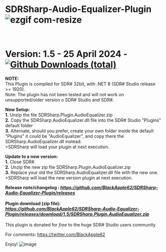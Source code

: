 # SDRSharp-Audio-Equalizer-Plugin![ezgif com-resize](https://github.com/BlackApple62/SDRSharp-Audio-Equalizer-Plugin/assets/47506878/2a439e59-dd17-4c99-b47b-0ce4b58f0686)


<br>

# Version: 1.5 - 25 April 2024 - [![Github Downloads (total)](https://img.shields.io/github/downloads/BlackApple62/SDRSharp-Audio-Equalizer-Plugin/1.5/total.svg)](https://github.com/BlackApple62/SDRSharp-Audio-Equalizer-Plugin/releases/download/1.5/SDRSharp.Plugin.AudioEqualizer.zip)

**NOTE:**
<br>
This Plugin is compiled for SDR# 32bit, with .NET 8 (SDR# Studio release >= 1920).
<br>Note: The plugin has not been tested and will not work on unsupported/older version o SDR# Studio and SDR#.

**New Setup:**
<br>**1.** Unzip the file SDRSharp.Plugin.AudioEqualizer.zip
<br>**2.** Copy the SDRSharp.AudioEqualizer.dll file into the SDR# Studio "Plugins" default folder
<br>**3.** Alternate, should you prefer, create your own folder inside the default "Plugins" it could be "AudioEqualizer", and copy there the SDRSharp.AudioEqualizer.dll instead.
<br>>SDRSharp will load your plugin at next execution.

**Update to a new version:**
<br>**1.** Close SDR#.
<br>**2.** Unzip the new zip file SDRSharp.Plugin.AudioEqualizer.zip
<br>**3.** Replace your old the SDRSharp.AudioEqualizer.dll file with the new one.
<br>>SDRSharp will load the new version plugin at next execution.

**Release note/changelog : _https://github.com/BlackApple62/SDRSharp-Audio-Equalizer-Plugin/releases_**
<br><br>
**Plugin download (zip file):<br>
_https://github.com/BlackApple62/SDRSharp-Audio-Equalizer-Plugin/releases/download/1.5/SDRSharp.Plugin.AudioEqualizer.zip_**
<br><br>
This plugin is donated for *free* to the huge SDR# Studio users community.<br>

For comments: https://twitter.com/BlackApple62

Enjoy!
![image](https://github.com/BlackApple62/SDRSharp-Audio-Equalizer-Plugin/assets/47506878/1aa54710-32fb-4eb7-9ff3-7103b964c049)

